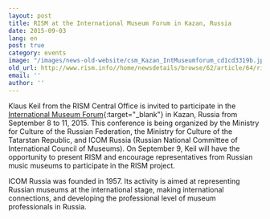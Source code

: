 ```yaml
---
layout: post
title: RISM at the International Museum Forum in Kazan, Russia
date: 2015-09-03
lang: en
post: true
category: events
image: "/images/news-old-website/csm_Kazan_IntMuseumforum_cd1cd3319b.jpg"
old_url: http://www.rism.info//home/newsdetails/browse/62/article/64/rism-at-the-international-museum-forum-in-kazan-russia.html
email: ''
author: ''
---
```



Klaus Keil from the RISM Central Office is invited to participate in the [International Museum Forum](http://forum.tatmuseum.ru/business-program/?lang=en){:target="_blank"} in Kazan, Russia from September 8 to 11, 2015. This conference is being organized by the Ministry for Culture of the Russian Federation, the Ministry for Culture of the Tatarstan Republic, and ICOM Russia (Russian National Committee of International Council of Museums). On September 9, Keil will have the opportunity to present RISM and encourage representatives from Russian music museums to participate in the RISM project.

ICOM Russia was founded in 1957. Its activity is aimed at representing Russian museums at the international stage, making international connections, and developing the professional level of museum professionals in Russia.




